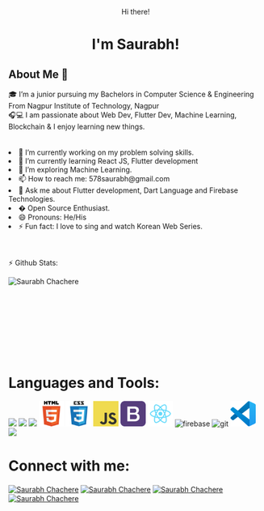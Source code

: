 <p align="center"> Hi there! </p>

<h1 align="center"> I'm Saurabh! </h1>
 
<h2> About Me 🚀 </h1>
🎓 I’m a junior pursuing my Bachelors in Computer Science & Engineering From Nagpur Institute of Technology, Nagpur <br>
🎧💻 I am passionate about Web Dev, Flutter Dev, Machine Learning, Blockchain & I enjoy learning new things. <br><br><br>

<li> 🔭 I’m currently working on my problem solving skills. </li>
<li> 🌱 I’m currently learning React JS, Flutter development </li>
<li> 🌱 I’m exploring Machine Learning. </li>
<li> 📫 How to reach me: 578saurabh@gmail.com</li>
<li> 💬 Ask me about Flutter development, Dart Language and Firebase Technologies. </li>
<li> � Open Source Enthusiast. </li>
<li> 😄 Pronouns: He/His </li>
<li> ⚡ Fun fact: I love to sing and watch Korean Web Series. </li> <br><br>
 
 
 <p>⚡ Github Stats: </p>
 <p><img align="left" src="https://github-readme-stats.vercel.app/api?username=CSAURABH&show_icons=true&locale=en" alt="Saurabh Chachere" /></p><br><br><br><br><br><br><br><br><br>
 
<h1> Languages and Tools: </h1> 
<p align="left">
<img src="https://upload.wikimedia.org/wikipedia/commons/1/18/ISO_C%2B%2B_Logo.svg"  height="50px"> <img src="https://cdn.iconscout.com/icon/free/png-512/c-programming-569564.png"  height="50px"> <img src="https://www.python.org/static/opengraph-icon-200x200.png"  height="50px">
<img src="https://raw.githubusercontent.com/github/explore/80688e429a7d4ef2fca1e82350fe8e3517d3494d/topics/html/html.png"  height="50px"> <img src="https://raw.githubusercontent.com/github/explore/80688e429a7d4ef2fca1e82350fe8e3517d3494d/topics/css/css.png"  height="50px"> <img src="https://raw.githubusercontent.com/github/explore/80688e429a7d4ef2fca1e82350fe8e3517d3494d/topics/javascript/javascript.png"  height="50px"> <img src="https://raw.githubusercontent.com/github/explore/80688e429a7d4ef2fca1e82350fe8e3517d3494d/topics/bootstrap/bootstrap.png"  height="50px"> 
<img src="https://raw.githubusercontent.com/github/explore/80688e429a7d4ef2fca1e82350fe8e3517d3494d/topics/react/react.png"  height="50px">
<img src="https://www.vectorlogo.zone/logos/firebase/firebase-icon.svg" alt="firebase" width="50" height="50"/>
<img src="https://www.vectorlogo.zone/logos/git-scm/git-scm-icon.svg" alt="git" width="40" height="40"/>
<img src="https://raw.githubusercontent.com/github/explore/80688e429a7d4ef2fca1e82350fe8e3517d3494d/topics/visual-studio-code/visual-studio-code.png"  height="50px">
<img src="https://avatars3.githubusercontent.com/u/684879?s=400&v=4"  height="50px">
</p> 

<h1> Connect with me: </h1>
<p align="left">
<a href="https://twitter.com/SaurabhChacher2" target="blank"><img align="center" src="https://raw.githubusercontent.com/rahuldkjain/github-profile-readme-generator/master/src/images/icons/Social/twitter.svg" alt="Saurabh Chachere" height="40" width="40" /></a>
<a href="https://www.linkedin.com/in/saurabh-chachere/" target="blank"><img align="center" src="https://raw.githubusercontent.com/rahuldkjain/github-profile-readme-generator/master/src/images/icons/Social/linked-in-alt.svg" alt="Saurabh Chachere" height="40" width="40" /></a>
<a href="https://www.instagram.com/saurabh_w_chachere/" target="blank"><img align="center" src="https://camo.githubusercontent.com/c9dacf0f25a1489fdbc6c0d2b41cda58b77fa210a13a886d6f99e027adfbd358/68747470733a2f2f6564656e742e6769746875622e696f2f537570657254696e7949636f6e732f696d616765732f7376672f696e7374616772616d2e737667" alt="Saurabh Chachere" height="40" width="40" /></a>
<a href="https://www.facebook.com/saurabh.chachere.1/" target="blank"><img align="center" src="https://camo.githubusercontent.com/8f245234577766478eaf3ee72b0615e99bb9ef3eaa56e1c37f75692811181d5c/68747470733a2f2f6564656e742e6769746875622e696f2f537570657254696e7949636f6e732f696d616765732f7376672f66616365626f6f6b2e737667" alt="Saurabh Chachere" height="40" width="40" /></a>
</p> 

